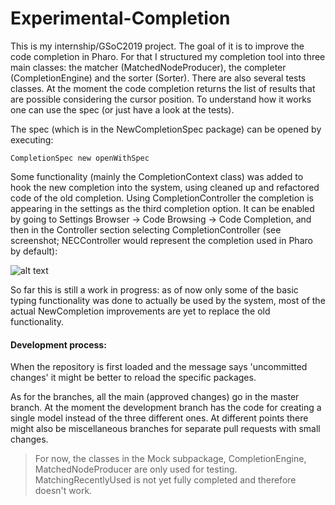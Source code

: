 # Experimental-Completion

This is my internship/GSoC2019 project. The goal of it is to improve the code completion in Pharo. For that I structured my completion tool into three main classes: the matcher (MatchedNodeProducer), the completer (CompletionEngine) and the sorter (Sorter). There are also several tests classes. At the moment the code completion returns the list of results that are possible considering the cursor position. To understand how it works one can use the spec (or just have a look at the tests).

The spec (which is in the NewCompletionSpec package) can be opened by executing:
```smalltalk
CompletionSpec new openWithSpec 
```

Some functionality (mainly the CompletionContext class) was added to hook the new completion into the system, using cleaned up and refactored code of the old completion. Using CompletionController the completion is appearing in the settings as the third completion option. It can be enabled by going to Settings Browser -> Code Browsing -> Code Completion, and then in the Controller section selecting CompletionController (see screenshot; NECController would represent the completion used in Pharo by default):

![alt text](https://github.com/myroslavarm/Experimental-Completion/blob/master/github.png)

So far this is still a work in progress: as of now only some of the basic typing functionality was done to actually be used by the system, most of the actual NewCompletion improvements are yet to replace the old functionality.

#### Development process:

When the repository is first loaded and the message says 'uncommitted changes' it might be better to reload the specific packages.

As for the branches, all the main (approved changes) go in the master branch. At the moment the development branch has the code for creating a single model instead of the three different ones. At different points there might also be miscellaneous branches for separate pull requests with small changes.

> For now, the classes in the Mock subpackage, CompletionEngine, MatchedNodeProducer are only used for testing. MatchingRecentlyUsed is not yet fully completed and therefore doesn't work.


